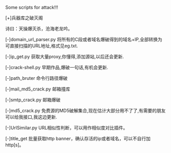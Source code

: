 ﻿Some scripts for attack!!!

[+]兵器库之破灭阁

诗曰：天操爆灭杀，沧海老龙吟。

[-]domain_url_parser.py
将所有的C段或者域名爆破得到的域名+IP,全部转换为可直接扫描的URL地址,格式见eg.txt.

[-]ip_get.py
获取大量proxy,你懂得,添加源站,以后还会更新.

[-]crack-shell.py
早期作品,爆破一句话,有机会更新.

[-]path_bruter
命令行路径爆破

[-]mail_md5_crack.py
邮箱撞库

[-]smtp_crack.py
邮箱爆破

[-]md5_crack.py
免费源的MD5破解集合,现在估计大部分用不了了,有需要的朋友可以给我接口,我这边更新.

[-]UrlSimilar.py
URL相似性判断，可以用作相似度对比插件。

[-]title_get
批量获取http banner，确认存活的ip或者域名，可以不自行加http[s]。
